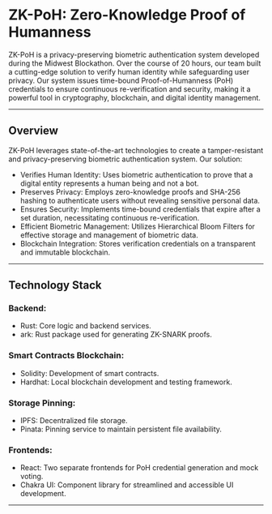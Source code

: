  # ZK-PoH: Zero-Knowledge Proof of Humanness

 ZK-PoH is a privacy-preserving biometric authentication system developed during the Midwest Blockathon. Over the course of 20 hours, our team built a cutting-edge solution to verify human identity while safeguarding user privacy. Our system issues time-bound Proof-of-Humanness (PoH) credentials to ensure continuous re-verification and security, making it a powerful tool in cryptography, blockchain, and digital identity management.

 ---

 ## Overview

 ZK-PoH leverages state-of-the-art technologies to create a tamper-resistant and privacy-preserving biometric authentication system. Our solution:

 - Verifies Human Identity: Uses biometric authentication to prove that a digital entity represents a human being and not a bot.
 - Preserves Privacy: Employs zero-knowledge proofs and SHA-256 hashing to authenticate users without revealing sensitive personal data.
 - Ensures Security: Implements time-bound credentials that expire after a set duration, necessitating continuous re-verification.
 - Efficient Biometric Management: Utilizes Hierarchical Bloom Filters for effective storage and management of biometric data.
 - Blockchain Integration: Stores verification credentials on a transparent and immutable blockchain.

 ---

 ## Technology Stack

 ### Backend:
 - Rust: Core logic and backend services.
 - ark: Rust package used for generating ZK-SNARK proofs.

 ### Smart Contracts  Blockchain:
 - Solidity: Development of smart contracts.
 - Hardhat: Local blockchain development and testing framework.

 ### Storage  Pinning:
 - IPFS: Decentralized file storage.
 - Pinata: Pinning service to maintain persistent file availability.

 ### Frontends:
 - React: Two separate frontends for PoH credential generation and mock voting.
 - Chakra UI: Component library for streamlined and accessible UI development.

 ---
